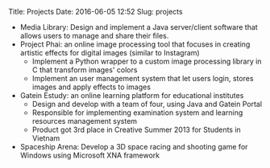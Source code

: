 Title: Projects
Date: 2016-06-05 12:52
Slug: projects

* Media Library: Design and implement a Java server/client software that allows users to manage and share their files.
* Project Phai: an online image processing tool that focuses in creating artistic effects for digital images (similar to Instagram)
    * Implement a Python wrapper to a custom image processing library in C that transform images' colors 
    * Implement an user management system that let users login, stores images and apply effects to images
* Gatein Estudy: an online learning platform for educational institutes
    * Design and develop with a team of four, using Java and Gatein Portal
    * Responsible for implementing examination system and learning resources management system
    * Product got 3rd place in Creative Summer 2013 for Students in Vietnam
* Spaceship Arena: Develop a 3D space racing and shooting game for Windows using Microsoft XNA framework

